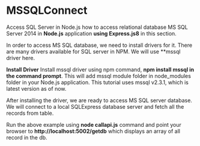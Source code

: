 # MSSQLConnect

Access SQL Server in Node.js
how to access relational database MS SQL Server 2014 in **Node.js** application **using Express.js8** in this section.

In order to access MS SQL database, we need to install drivers for it. There are many drivers available for SQL server in NPM. We will use **mssql driver here.

**Install Driver**
Install mssql driver using npm command, **npm install mssql in the command prompt**. This will add mssql module folder in node_modules folder in your Node.js application. This tutorial uses mssql v2.3.1, which is latest version as of now.

After installing the driver, we are ready to access MS SQL server database. We will connect to a local SQLExpress database server and fetch all the records from table.

Run the above example using **node callapi.js** command and point your browser to **http://localhost:5002/getdb** which displays an array of all record in the db.
